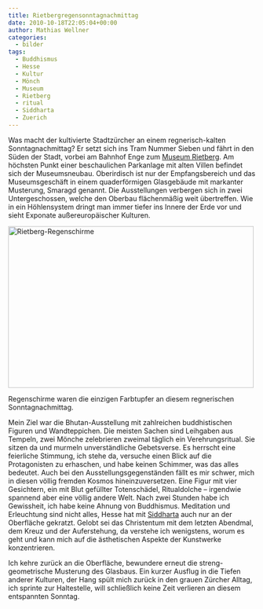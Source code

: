 ```yaml
---
title: Rietbergregensonntagnachmittag
date: 2010-10-18T22:05:04+00:00
author: Mathias Wellner
categories:
  - bilder
tags:
  - Buddhismus
  - Hesse
  - Kultur
  - Mönch
  - Museum
  - Rietberg
  - ritual
  - Siddharta
  - Zuerich
---
```

Was macht der kultivierte Stadtzürcher an einem regnerisch-kalten Sonntagnachmittag? Er setzt sich ins Tram Nummer Sieben und fährt in den Süden der Stadt, vorbei am Bahnhof Enge zum [Museum Rietberg](http://www.stadt-zuerich.ch/kultur/de/index/institutionen/museum_rietberg.html). Am höchsten Punkt einer beschaulichen Parkanlage mit alten Villen befindet sich der Museumsneubau. Oberirdisch ist nur der Empfangsbereich und das Museumsgeschäft in einem quaderförmigen Glasgebäude mit markanter Musterung, Smaragd genannt. Die Ausstellungen verbergen sich in zwei Untergeschossen, welche den Oberbau flächenmäßig weit übertreffen. Wie in ein Höhlensystem dringt man immer tiefer ins Innere der Erde vor und sieht Exponate außereuropäischer Kulturen. 

<div style="width: 510px" class="wp-caption aligncenter">
  <a href="http://www.flickr.com/photos/mwellner/5094501514/" title="Rietberg-Regenschirme by mwellner, on Flickr"><img src="http://farm5.static.flickr.com/4110/5094501514_1d2be0a6b1.jpg" width="500" height="329" alt="Rietberg-Regenschirme" /></a>
  
  <p class="wp-caption-text">
    Regenschirme waren die einzigen Farbtupfer an diesem regnerischen Sonntagnachmittag.<br />
  </p>
</div>

Mein Ziel war die Bhutan-Ausstellung mit zahlreichen buddhistischen Figuren und Wandteppichen. Die meisten Sachen sind Leihgaben aus Tempeln, zwei Mönche zelebrieren zweimal täglich ein Verehrungsritual. Sie sitzen da und murmeln unverständliche Gebetsverse. Es herrscht eine feierliche Stimmung, ich stehe da, versuche einen Blick auf die Protagonisten zu erhaschen, und habe keinen Schimmer, was das alles bedeutet. Auch bei den Ausstellungsgegenständen fällt es mir schwer, mich in diesen völlig fremden Kosmos hineinzuversetzen. Eine Figur mit vier Gesichtern, ein mit Blut gefüllter Totenschädel, Ritualdolche &ndash; irgendwie spannend aber eine völlig andere Welt. Nach zwei Stunden habe ich Gewissheit, ich habe keine Ahnung von Buddhismus. Meditation und Erleuchtung sind nicht alles, Hesse hat mit [Siddharta](http://de.wikipedia.org/wiki/Siddhartha_%28Hesse%29) auch nur an der Oberfläche gekratzt. Gelobt sei das Christentum mit dem letzten Abendmal, dem Kreuz und der Auferstehung, da verstehe ich wenigstens, worum es geht und kann mich auf die ästhetischen Aspekte der Kunstwerke konzentrieren. 

Ich kehre zurück an die Oberfläche, bewundere erneut die streng-geometrische Musterung des Glasbaus. Ein kurzer Ausflug in die Tiefen anderer Kulturen, der Hang spült mich zurück in den grauen Zürcher Alltag, ich sprinte zur Haltestelle, will schließlich keine Zeit verlieren an diesem entspannten Sonntag.
